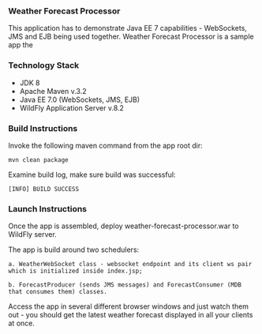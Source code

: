 ### Weather Forecast Processor
This application has to demonstrate Java EE 7 capabilities - WebSockets, JMS and EJB being used together. 
Weather Forecast Processor is a sample app the 

### Technology Stack
* JDK 8
* Apache Maven v.3.2
* Java EE 7.0 (WebSockets, JMS, EJB)
* WildFly Application Server v.8.2

### Build Instructions
Invoke the following maven command from the app root dir:

`mvn clean package`

Examine build log, make sure build was successful:

`[INFO] BUILD SUCCESS`

### Launch Instructions
Once the app is assembled, deploy weather-forecast-processor.war to WildFly server.

The app is build around two schedulers:

`a. WeatherWebSocket class - websocket endpoint and its client ws pair which is initialized inside index.jsp;`

`b. ForecastProducer (sends JMS messages) and ForecastConsumer (MDB that consumes them) classes.`

Access the app in several different browser windows and just watch them out - you should get the latest weather forecast displayed in all your clients at once.
